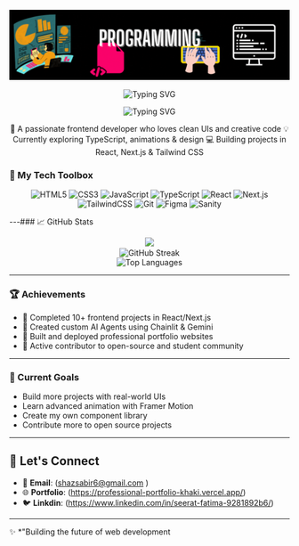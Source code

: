 <!-- Banner -->
<p align="center">
  <img src="232446433-d5540fa2-fe28-4bb8-b929-cdb51fe61336.gif" alt="GIF Banner" />
</p>

<p align="center">
  <img src="https://readme-typing-svg.demolab.com?font=Fira+Code&weight=500&size=22&pause=1000&center=true&vCenter=true&width=435&lines=Frontend+Developer+%E2%9C%A8;React+%2F+Next.js+%2F+Tailwind+Lover;Bringing+Designs+to+Life+%F0%9F%92%8E" alt="Typing SVG" />
</p>
<p align="center">
  <img src="https://readme-typing-svg.demolab.com?font=Fira+Code&size=24&pause=1000&color=F793C2&center=true&vCenter=true&width=450&lines=Hi+%F0%9F%91%8B%2C+I'm+Seerat+Fatima" alt="Typing SVG" /> 
</p>

<p align="center">
🌸 A passionate frontend developer who loves clean UIs and creative code  
💡 Currently exploring TypeScript, animations & design  
💻 Building projects in React, Next.js & Tailwind CSS  
</p>

### 🚀 My Tech Toolbox

<p align="center">
  <img src="https://cdn.jsdelivr.net/gh/devicons/devicon/icons/html5/html5-original.svg" width="45" alt="HTML5"/>
  <img src="https://cdn.jsdelivr.net/gh/devicons/devicon/icons/css3/css3-original.svg" width="45" alt="CSS3"/>
  <img src="https://cdn.jsdelivr.net/gh/devicons/devicon/icons/javascript/javascript-original.svg" width="45" alt="JavaScript"/>
  <img src="https://cdn.jsdelivr.net/gh/devicons/devicon/icons/typescript/typescript-original.svg" width="45" alt="TypeScript"/>
  <img src="https://cdn.jsdelivr.net/gh/devicons/devicon/icons/react/react-original.svg" width="45" alt="React"/>
  <img src="https://cdn.jsdelivr.net/gh/devicons/devicon/icons/nextjs/nextjs-original.svg" width="45" alt="Next.js"/>
  <img src="https://cdn.jsdelivr.net/gh/devicons/devicon/icons/tailwindcss/tailwindcss-original.svg" width="45" alt="TailwindCSS"/>
  <img src="https://cdn.jsdelivr.net/gh/devicons/devicon/icons/git/git-original.svg" width="45" alt="Git"/>
  <img src="https://cdn.jsdelivr.net/gh/devicons/devicon/icons/figma/figma-original.svg" width="45" alt="Figma"/>
  <img src="https://cdn.jsdelivr.net/gh/devicons/devicon/icons/sanity/sanity-original.svg" width="45" alt="Sanity"/>
</p>


---### 📈 GitHub Stats

<p align="center">
<img src="https://github-readme-stats.vercel.app/api?username=muntaha-fatima&show_icons=true&theme=radical&rank_icon=percentile&custom_title=✨ Seerat Fatima's GitHub Stats ✨&include_all_commits=true" />

  <br/>
  <img src="https://github-readme-streak-stats.herokuapp.com/?user=muntaha-fatima&theme=radical" alt="GitHub Streak" />
  <br/>
  <img src="https://github-readme-stats.vercel.app/api/top-langs/?username=muntaha-fatima&layout=compact&theme=radical" alt="Top Languages" />
</p>

---

### 🏆 Achievements

- 🥇 Completed 10+ frontend projects in React/Next.js
- 🌟 Created custom AI Agents using Chainlit & Gemini
- 💼 Built and deployed professional portfolio websites
- 🎯 Active contributor to open-source and student community

---

### 🎯 Current Goals

- Build more projects with real-world UIs
- Learn advanced animation with Framer Motion
- Create my own component library
- Contribute more to open source projects

---


## 🔗 **Let's Connect**

- 📧 **Email**: (shazsabir6@gmail.com )
- 🌐 **Portfolio**: (https://professional-portfolio-khaki.vercel.app/)
- 🐦 **Linkdin**: (https://www.linkedin.com/in/seerat-fatima-9281892b6/)

---

✨ *"Building the future of web development
